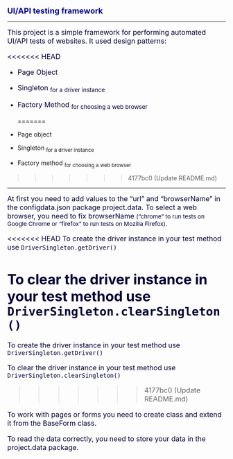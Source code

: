<font size=4 color=#00008B>**UI/API testing framework**</font>
_________
<font size=3 color=#000033><p style="font-variant:inherit">This project is a simple framework for performing automated UI/API tests of websites. It used design patterns:

<<<<<<< HEAD
   -	Page Object 

   -	Singleton <sub>for a driver instance</sub> 

   -	Factory Method <sub>for choosing a web browser</sub></p></font>
=======
   -	Page object 

   -	Singleton <sub>for a driver instance</sub> 

   -	Factory method <sub>for choosing a web browser</sub></p></font>
>>>>>>> 4177bc0 (Update README.md)
____

<font size=3 color=#000033><p style="font-variant:inherit">At first you need to add values to the “url” and “browserName” in the configdata.json package project.data. To select a web browser, you need to fix browserName <small>(“chrome” to run tests on Google Chrome or “firefox” to run tests on Mozilla Firefox).</small>

<<<<<<< HEAD
To create the driver instance in your test method use 
`DriverSingleton.getDriver()`

To clear the driver instance in your test method use 
`DriverSingleton.clearSingleton()`
=======
To create the driver instance in your test method use ` 
DriverSingleton.getDriver()`

To clear the driver instance in your test method use `DriverSingleton.clearSingleton()`
>>>>>>> 4177bc0 (Update README.md)

To work with pages or forms you need to create class and extend it from the BaseForm class.

To read the data correctly, you need to store your data in the project.data package.</p>
</font>
